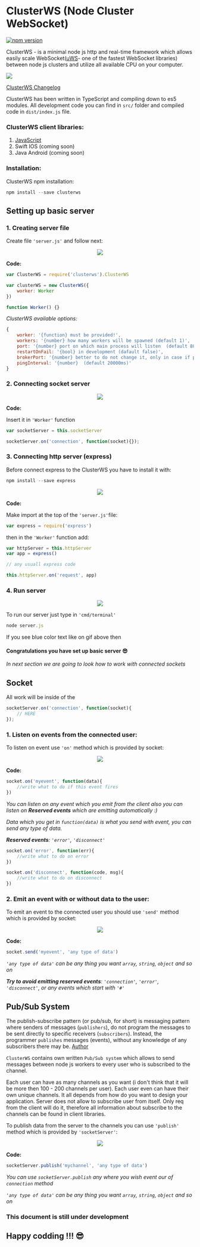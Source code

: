 # ClusterWS (Node Cluster WebSocket)

[![npm version](https://badge.fury.io/js/clusterws.svg)](https://badge.fury.io/js/clusterws)

ClusterWS - is a minimal node js http and real-time framework which allows easily scale WebSocket([uWS](https://github.com/uNetworking/uWebSockets)- one of the fastest WebSocket libraries) between node js clusters and utilize all available CPU on your computer.

![](https://u.cubeupload.com/goriunovd/main.gif)

[ClusterWS Changelog](./information/CHANGELOG.md)

ClusterWS has been written in TypeScript and compiling down to es5 modules. All development code you can find in `src/` folder and compiled code in `dist/index.js` file.

### ClusterWS client libraries:

1. [JavaScript](https://github.com/goriunov/ClusterWS-Client-JS)
2. Swift IOS (coming soon)
3. Java Android (coming soon)

### Installation:

ClusterWS npm installation: 

```js
npm install --save clusterws
```

## Setting up basic server

### 1. Creating server file

Create file `'server.js'` and follow next: 

<div style="text-align:center"><img  src ="https://u.cubeupload.com/goriunovd/e26conf.gif"></div>

**Code:**

```js
var ClusterWS = require('clusterws').ClusterWS

var clusterWS = new ClusterWS({
    worker: Worker
})

function Worker() {}
```

*ClusterWS available options:*

```js
{
    worker: '{function} must be provided!',
    workers: '{number} how many workers will be spawned (default 1)',
    port: '{number} port on which main process will listen  (default 80)',
    restartOnFail: '{bool} in development (dafault false)',
    brokerPort: '{number} better to do not change it, only in case if port already in use (default 9346)',
    pingInterval: '{number}  (default 20000ms)'
}
```

### 2. Connecting socket server

<div style="text-align:center"><img  src ="https://u.cubeupload.com/goriunovd/sserver.gif"></div>

**Code:**

Insert it in `'Worker'` function

```js
var socketServer = this.socketServer

socketServer.on('connection', function(socket){});
```

### 3. Connecting http server (express)

Before connect express to the ClusterWS you have to install it with: 

```js
npm install --save express
```

<div style="text-align:center"><img  src ="https://u.cubeupload.com/goriunovd/httpexpress.gif"></div>

**Code:**

Make import at the top of the `'server.js'`file:

```js
var express = require('express')
```

then in the `'Worker'` function add:

```js
var httpServer = this.httpServer
var app = express()

// any usuall express code 

this.httpServer.on('request', app)

```

### 4. Run server

<div style="text-align:center"><img  src ="https://u.cubeupload.com/goriunovd/runserver.gif"></div>

To run our server just type in `'cmd/terminal'`

```js
node server.js
```

If you see blue color text like on gif above then

#### Congratulations you have set up basic server :sunglasses:

*In next section we are going to look how to work with connected sockets*

## Socket

All work will be inside of the 

```js 
socketServer.on('connection', function(socket){
    // HERE  
});
```

### 1. Listen on events from the connected user:

To listen on event use `'on'` method which is provided by socket:

<div style="text-align:center"><img  src ="https://u.cubeupload.com/goriunovd/socketon.gif"></div>

**Code:**

```js
socket.on('myevent', function(data){
    //write what to do if this event fires
})
```

*You can listen on any event which you emit from the client also you can listen on **Reserved events** which are emitting automatically :)*

*Data which you get in `function(data)` is what you send with event, you can send any type of data.*

***Reserved events**: `'error'`, `'disconnect'`*

```js
socket.on('error', function(err){
    //write what to do on error
})

socket.on('disconnect', function(code, msg){
    //write what to do on disconnect
})
```

### 2. Emit an event with or without data to the user:

To emit an event to the connected user you should use `'send'` method which is provided by socket:

<div style="text-align:center"><img  src ="https://u.cubeupload.com/goriunovd/socketsend.gif"></div>

**Code:**

```js
socket.send('myevent', 'any type of data')
```

*`'any type of data'` can be any thing you want `array`, `string`, `object` and so on*

***Try to avoid emitting reserved events**: `'connection'`, `'error'`, `'disconnect'`, or any events which start with `'#'`*

## Pub/Sub System

The publish-subscribe pattern (or pub/sub, for short) is messaging pattern where senders of messages (`publishers`), do not program the messages to be sent directly to specific receivers (`subscribers`). Instead, the programmer `publishes` messages (events), without any knowledge of any subscribers there may be. [Author](https://www.toptal.com/ruby-on-rails/the-publish-subscribe-pattern-on-rails)

`ClusterWS` contains own written `Pub/Sub system` which allows to send messages between node js workers to every user who is subscribed to the channel.

Each user can have as many channels as you want (i don't think that it will be more then 100 - 200 channels per user). Each user even can have their own unique channels. It all depends from how do you want to design your application. Server does not allow to subscribe user from itself. Only req from the client will do it, therefore all information about subscribe to the channels can be found in client libraries.


To publish data from the server to the channels you can use `'publish'` method which is provided by `'socketServer'`:

<div style="text-align:center"><img  src ="https://u.cubeupload.com/goriunovd/socketpublish.gif"></div>

**Code:**

```js
socketServer.publish('mychannel', 'any type of data')
```

*You can use `socketServer.publish` any where you wish event our of `connection` method*

*`'any type of data'` can be any thing you want `array`, `string`, `object` and so on*

### This document is still under development

## Happy codding !!! :sunglasses:



